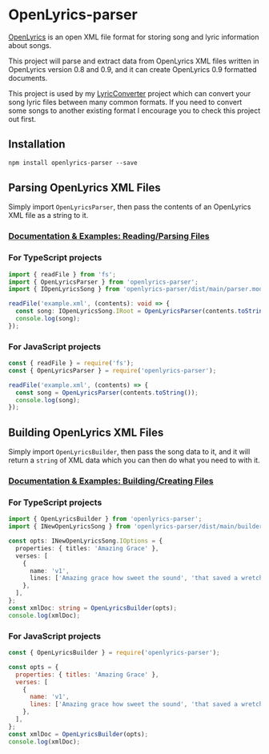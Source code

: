 # OpenLyrics-parser
[OpenLyrics](https://openlyrics.org/) is an open XML file format for storing song and lyric information about songs.

This project will parse and extract data from OpenLyrics XML files written in OpenLyrics version 0.8 and 0.9, and it can create OpenLyrics 0.9 formatted documents.

This project is used by my [LyricConverter](htt://github.com/FiniteLooper/LyricConverter) project which can convert your song lyric files between many common formats. If you need to convert some songs to another existing format I encourage you to check this project out first.

## Installation

```txt
npm install openlyrics-parser --save
```

## Parsing OpenLyrics XML Files
Simply import `OpenLyricsParser`, then pass the contents of an OpenLyrics XML file as a string to it.

### [Documentation & Examples: Reading/Parsing Files](docs/Parser.md)

### For TypeScript projects
```typescript
import { readFile } from 'fs';
import { OpenLyricsParser } from 'openlyrics-parser';
import { IOpenLyricsSong } from 'openlyrics-parser/dist/main/parser.model';

readFile('example.xml', (contents): void => {
  const song: IOpenLyricsSong.IRoot = OpenLyricsParser(contents.toString());
  console.log(song);
});
```

### For JavaScript projects
```javascript
const { readFile } = require('fs');
const { OpenLyricsParser } = require('openlyrics-parser');

readFile('example.xml', (contents) => {
  const song = OpenLyricsParser(contents.toString());
  console.log(song);
});
```


## Building OpenLyrics XML Files
Simply import `OpenLyricsBuilder`, then pass the song data to it, and it will return a `string` of XML data which you can then do what you need to with it.

### [Documentation & Examples: Building/Creating Files](docs/Builder.md)

### For TypeScript projects
```typescript
import { OpenLyricsBuilder } from 'openlyrics-parser';
import { INewOpenLyricsSong } from 'openlyrics-parser/dist/main/builder.model';

const opts: INewOpenLyricsSong.IOptions = {
  properties: { titles: 'Amazing Grace' },
  verses: [
    {
      name: 'v1',
      lines: ['Amazing grace how sweet the sound', 'that saved a wretch like me'],
    },
  ],
};
const xmlDoc: string = OpenLyricsBuilder(opts);
console.log(xmlDoc);
```

### For JavaScript projects
```javascript
const { OpenLyricsBuilder } = require('openlyrics-parser');

const opts = {
  properties: { titles: 'Amazing Grace' },
  verses: [
    {
      name: 'v1',
      lines: ['Amazing grace how sweet the sound', 'that saved a wretch like me'],
    },
  ],
};
const xmlDoc = OpenLyricsBuilder(opts);
console.log(xmlDoc);
```
